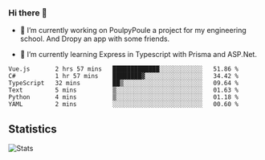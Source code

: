 ### Hi there 👋
- 🔭 I’m currently working on PoulpyPoule a project for my engineering school. And Dropy an app with some friends.

- 🌱 I’m currently learning Express in Typescript with Prisma and ASP.Net.


<!--START_SECTION:waka-->

```text
Vue.js       2 hrs 57 mins   █████████████░░░░░░░░░░░░   51.86 %
C#           1 hr 57 mins    ████████▓░░░░░░░░░░░░░░░░   34.42 %
TypeScript   32 mins         ██▒░░░░░░░░░░░░░░░░░░░░░░   09.64 %
Text         5 mins          ▒░░░░░░░░░░░░░░░░░░░░░░░░   01.63 %
Python       4 mins          ▒░░░░░░░░░░░░░░░░░░░░░░░░   01.18 %
YAML         2 mins          ░░░░░░░░░░░░░░░░░░░░░░░░░   00.60 %
```

<!--END_SECTION:waka-->

## Statistics

![Stats](https://github-readme-stats.vercel.app/api?username=killian-mannarelli&count_private=true&show_icons=true&theme=dark)

<!--
**killian-mannarelli/killian-mannarelli** is a ✨ _special_ ✨ repository because its `README.md` (this file) appears on your GitHub profile.

Here are some ideas to get you started:

- 🔭 I’m currently working on ...
- 🌱 I’m currently learning ...
- 👯 I’m looking to collaborate on ...
- 🤔 I’m looking for help with ...
- 💬 Ask me about ...
- 📫 How to reach me: ...
- 😄 Pronouns: ...
- ⚡ Fun fact: ...
-->
